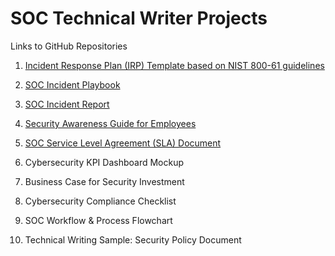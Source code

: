 # SOC Technical Writer Projects

Links to GitHub Repositories

1. [Incident Response Plan (IRP) Template based on NIST 800-61 guidelines](https://github.com/JustinRLew/Incident-Response-Plan-Template)

3. [SOC Incident Playbook](https://github.com/JustinRLew/SOC-incident-playbook)

4. [SOC Incident Report](https://github.com/JustinRLew/SOC-Incident-Report-Example)

5. [Security Awareness Guide for Employees](https://github.com/JustinRLew/Security-awareness-guide)

6. [SOC Service Level Agreement (SLA) Document](https://github.com/JustinRLew/SOC-SLA-doc-example)

7. Cybersecurity KPI Dashboard Mockup

8. Business Case for Security Investment

9. Cybersecurity Compliance Checklist

10. SOC Workflow & Process Flowchart

11. Technical Writing Sample: Security Policy Document
